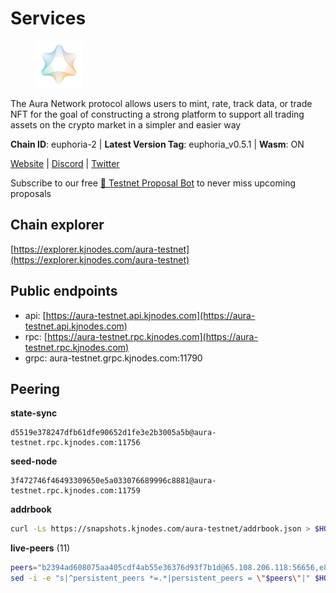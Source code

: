 # Services

<figure><img src="https://raw.githubusercontent.com/kj89/cosmos-images/main/logos/aura.png" alt=""><figcaption></figcaption></figure>

The Aura Network protocol allows users to mint, rate, track data,  or trade NFT for the goal of constructing a strong platform to  support all trading assets on the crypto market in a simpler and easier way

**Chain ID**: euphoria-2 | **Latest Version Tag**: euphoria_v0.5.1 | **Wasm**: ON

[Website](https://aura.network) | [Discord](https://discord.gg/hpvF5QcWRf) | [Twitter](https://twitter.com/AuraNetworkHQ)



Subscribe to our free [🤖 Testnet Proposal Bot](https://t.me/kjnodes_testnet_proposal_bot) to never miss upcoming proposals


## Chain explorer
[https://explorer.kjnodes.com/aura-testnet](https://explorer.kjnodes.com/aura-testnet)

## Public endpoints

* api: [https://aura-testnet.api.kjnodes.com](https://aura-testnet.api.kjnodes.com)
* rpc: [https://aura-testnet.rpc.kjnodes.com](https://aura-testnet.rpc.kjnodes.com)
* grpc: aura-testnet.grpc.kjnodes.com:11790

## Peering

**state-sync**

```text
d5519e378247dfb61dfe90652d1fe3e2b3005a5b@aura-testnet.rpc.kjnodes.com:11756
```

**seed-node**

```text
3f472746f46493309650e5a033076689996c8881@aura-testnet.rpc.kjnodes.com:11759
```

**addrbook**
```bash
curl -Ls https://snapshots.kjnodes.com/aura-testnet/addrbook.json > $HOME/.aura/config/addrbook.json
```

**live-peers** (11)
```bash
peers="b2394ad608075aa405cdf4ab55e36376d93f7b1d@65.108.206.118:56656,e874935eee84c8313dbb52ba497aed2d8d1f1245@65.108.237.231:27656,b130852645cc3d7925cfccd14d97425a2260e7ec@65.109.82.106:19656,855b0ff76f5a80ab7f322e818263835d009de052@46.4.5.45:21756,d74774b137ce78a61ccbe9c30ff8ec8cb969247d@89.58.59.10:26656,94f09cc1e0d2357c8c8423589c42dc7721387a60@176.9.44.113:26686,1e9b7325e120a3d511eec20a3199c2218343fcd3@65.108.105.99:28656,e3dbeeeb2dea9912610b92a436dfe3cb831a94e4@65.108.195.29:36126,7cad1bcb2ad777dba21840832341f2ce14bae1a5@5.75.174.126:26656,3d6b07bdb11754c8c8512525dac109d8bdee3857@65.21.53.39:7656,d5519e378247dfb61dfe90652d1fe3e2b3005a5b@65.109.68.190:11756"
sed -i -e "s|^persistent_peers *=.*|persistent_peers = \"$peers\"|" $HOME/.aura/config/config.toml
```
